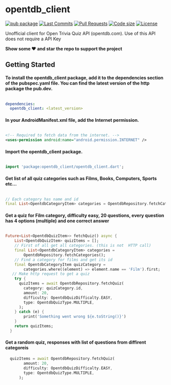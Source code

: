 # opentdb_client

[![pub package](https://img.shields.io/pub/v/opentdb_client.svg?logo=dart&logoColor=00b9fc)](https://pub.dartlang.org/packages/opentdb_client)
[![Last Commits](https://img.shields.io/github/last-commit/sergfa/opentdb_client?logo=git&logoColor=white)](https://github.com/sergfa/opentdb_client/commits/main)
[![Pull Requests](https://img.shields.io/github/issues-pr/sergfa/opentdb_client?logo=github&logoColor=white)](https://github.com/sergfa/opentdb_client/pulls)
[![Code size](https://img.shields.io/github/languages/code-size/sergfa/opentdb_client?logo=github&logoColor=white)](https://github.com/sergfa/opentdb_client)
[![License](https://img.shields.io/github/license/sergfa/opentdb_client?logo=open-source-initiative&logoColor=green)](https://github.com/sergfa/opentdb_client/blob/main/LICENSE)


Unofficial client for Open Trivia Quiz API (opentdb.com). Use of this API does not require a API Key

**Show some ❤️ and star the repo to support the project**


## Getting Started

#### To install the opentdb_client package, add it to the dependencies section of the pubspec.yaml file. You can find the latest version of the http package the pub.dev.


```yaml

dependencies:
  opentdb_client: <latest_version>

```

#### In your AndroidManifest.xml file, add the Internet permission.

```xml

<!-- Required to fetch data from the internet. -->
<uses-permission android:name="android.permission.INTERNET" />

```

#### Import the opentdb_client package.

```dart

import 'package:opentdb_client/opentdb_client.dart';

```

#### Get list of all quiz categories such as Films, Books, Computers, Sports etc...

```dart

// Each category has name and id
final List<OpentdbCategoryItem> categories = OpentdbRepository.fetchCategories();

```

#### Get a quiz for Film category, difficulty easy, 20 questions, every question has 4 options (multiple) and one correct answer

```dart

Future<List<OpentdbQuizItem>> fetchQuiz() async {
    List<OpentdbQuizItem> quizItems = [];
    // First of all get all categories. (this is not  HTTP call)
    final List<OpentdbCategoryItem> categories =
        OpentdbRepository.fetchCategories();
    // Find a category for films and get its id
    final OpentdbCategoryItem quizCategory =
        categories.where((element) => element.name == 'Film').first;
   // Make http request to get a quiz
    try {
      quizItems = await OpentdbRepository.fetchQuiz(
        category: quizCategory.id,
        amount: 20,
        difficulty: OpentdbQuizDifficalty.EASY,
        type: OpentdbQuizType.MULTIPLE,
      );
    } catch (e) {
        print('Something went wrong ${e.toString()}')
    }
    return quizItems;
  }

```

#### Get a random quiz, responses with list of questions from diffirent categoreis


```dart
  quizItems = await OpentdbRepository.fetchQuiz(
        amount: 20,
        difficulty: OpentdbQuizDifficalty.EASY,
        type: OpentdbQuizType.MULTIPLE,
      );

```
